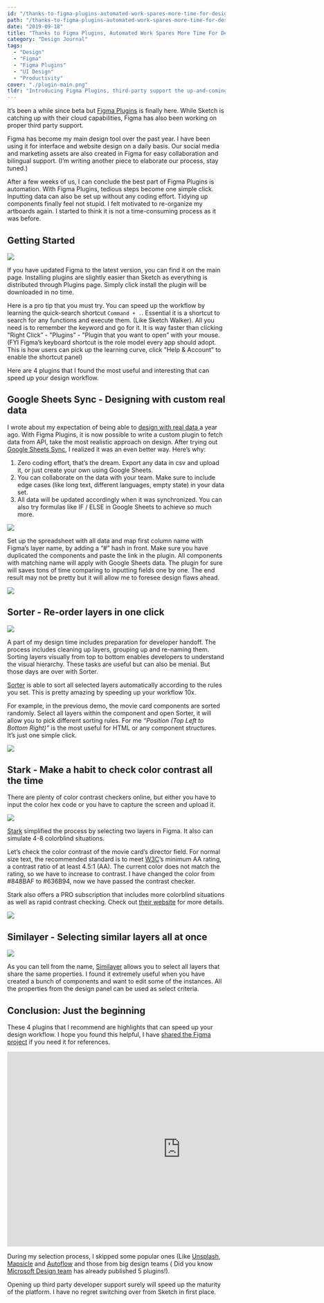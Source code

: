 ```yaml
---
id: "/thanks-to-figma-plugins-automated-work-spares-more-time-for-design"
path: "/thanks-to-figma-plugins-automated-work-spares-more-time-for-design"
date: "2019-09-18"
title: "Thanks to Figma Plugins, Automated Work Spares More Time For Design"
category: "Design Journal"
tags:
  - "Design"
  - "Figma"
  - "Figma Plugins"
  - "UI Design"
  - "Productivity"
cover: "./plugin-main.png"
tldr: "Introducing Figma Plugins, third-party support the up-and-coming interface and prototype design tool that can speed up your design workflow."
---
```


It’s been a while since beta but [Figma Plugins](https://www.figma.com/c) is finally here. While Sketch is catching up with their cloud capabilities, Figma has also been working on proper third party support.

Figma has become my main design tool over the past year. I have been using it for interface and website design on a daily basis. Our social media and marketing assets are also created in Figma for easy collaboration and bilingual support. (I’m writing another piece to elaborate our process, stay tuned.)

After a few weeks of us, I can conclude the best part of Figma Plugins is automation. With Figma Plugins, tedious steps become one simple click. Inputting data can also be set up without any coding effort. Tidying up components finally feel not stupid. I felt motivated to re-organize my artboards again. I started to think it is not a time-consuming process as it was before.

## Getting Started

![](./plugin-main.png)

If you have updated Figma to the latest version, you can find it on the main page. Installing plugins are slightly easier than Sketch as everything is distributed through Plugins page. Simply click install the plugin will be downloaded in no time.

Here is a pro tip that you must try. You can speed up the workflow by learning the quick-search shortcut `Command + .`. Essential it is a shortcut to search for any functions and execute them. (Like Sketch Walker). All you need is to remember the keyword and go for it. It is way faster than clicking "Right Click” - "Plugins” - "Plugin that you want to open” with your mouse. (FYI Figma’s keyboard shortcut is the role model every app should adopt. This is how users can pick up the learning curve, click "Help & Account” to enable the shortcut panel)

Here are 4 plugins that I found the most useful and interesting that can speed up your design workflow.

## Google Sheets Sync - Designing with custom real data

I wrote about my expectation of being able to [design with real data ](http://desktopofsamuel.com/design-with-real-data) a year ago.
With Figma Plugins, it is now possible to write a custom plugin to fetch data from API, take the most realistic approach on design. After trying out [Google Sheets Sync](https://www.figma.com/c/plugin/735770583268406934/Google-sheets-sync), I realized it was an even better way. Here’s why:

1. Zero coding effort, that’s the dream. Export any data in csv and upload it, or just create your own using Google Sheets.
2. You can collaborate on the data with your team. Make sure to include edge cases (like long text, different languages, empty state) in your data set.
3. All data will be updated accordingly when it was synchronized. You can also try formulas like IF / ELSE in Google Sheets to achieve so much more.

![](./google-sheets-sync.png)

Set up the spreadsheet with all data and map first column name with Figma’s layer name, by adding a “#” hash in front. Make sure you have duplicated the components and paste the link in the plugin. All components with matching name will apply with Google Sheets data. The plugin for sure will saves tons of time comparing to inputting fields one by one. The end result may not be pretty but it will allow me to foresee design flaws ahead.

![](./google-sheets-sync-after.png)

## Sorter - Re-order layers in one click

![](./sorter.png)

A part of my design time includes preparation for developer handoff. The process includes cleaning up layers, grouping up and re-naming them. Sorting layers visually from top to bottom enables developers to understand the visual hierarchy. These tasks are useful but can also be menial. But those days are over with Sorter.

[Sorter](https://www.figma.com/c/plugin/742038190980789811/Sorter) is able to sort all selected layers automatically according to the rules you set. This is pretty amazing by speeding up your workflow 10x.

For example, in the previous demo, the movie card components are sorted randomly. Select all layers within the component and open Sorter, it will allow you to pick different sorting rules. For me _“Position (Top Left to Bottom Right)”_ is the most useful for HTML or any component structures. It’s just one simple click.

![](./sorter-after.png)

## Stark - Make a habit to check color contrast all the time

There are plenty of color contrast checkers online, but either you have to input the color hex code or you have to capture the screen and upload it.

![](./stark.png)

[Stark](https://www.figma.com/c/plugin/732603254453395948/Stark?ref=desktopofsamuel) simplified the process by selecting two layers in Figma. It also can simulate 4-8 colorblind situations.

Let’s check the color contrast of the movie card’s director field. For normal size text, the recommended standard is to meet [W3C](https://www.w3.org/TR/WCAG20/)’s minimum AA rating, a contrast ratio of at least 4.5:1 (AA). The current color does not match the rating, so we have to increase to contrast. I have changed the color from #848BAF to #636B94, now we have passed the contrast checker.

Stark also offers a PRO subscription that includes more colorblind situations as well as rapid contrast checking. Check out [their website](https://getstark.co/pricing/index.html) for more details.

![](./stark-2.png)

## Similayer - Selecting similar layers all at once

![](./similayer.png)

As you can tell from the name, [Similayer](https://www.figma.com/c/plugin/735733267883397781/Similayer) allows you to select all layers that share the same properties. I found it extremely useful when you have created a bunch of components and want to edit some of the instances. All the properties from the design panel can be used as select criteria.

## Conclusion: Just the beginning

These 4 plugins that I recommend are highlights that can speed up your design workflow. I hope you found this helpful, I have [shared the Figma project](https://www.figma.com/file/QoxMxPy8PgyYFssbenT7Gx/Demo?node-id=12%3A1) if you need it for references.

<iframe style="border: none;" width="800" height="450" src="https://www.figma.com/embed?embed_host=share&url=https%3A%2F%2Fwww.figma.com%2Ffile%2FQoxMxPy8PgyYFssbenT7Gx%2FDemo%3Fnode-id%3D15%253A0" allowfullscreen></iframe>

During my selection process, I skipped some popular ones (Like [Unsplash](https://www.figma.com/c/plugin/738454987945972471), [Mapsicle](https://www.figma.com/c/plugin/736458162635847353) and [Autoflow](https://www.figma.com/c/plugin/733902567457592893) and those from big design teams ( Did you know [Microsoft Design team](https://www.figma.com/c/org/588096576863690753) has already published 5 plugins!).

Opening up third party developer support surely will speed up the maturity of the platform. I have no regret switching over from Sketch in first place.
